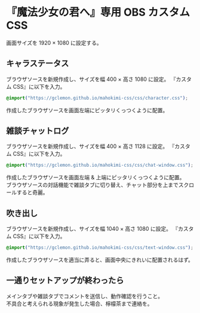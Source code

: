 # 『魔法少女の君へ』専用 OBS カスタム CSS

画面サイズを 1920 × 1080 に設定する。

## キャラステータス
ブラウザソースを新規作成し、サイズを幅 400 × 高さ 1080 に設定。
『カスタム CSS』に以下を入力。
```css
@import("https://gclemon.github.io/mahokimi-css/css/character.css");
```
作成したブラウザソースを画面左端にピッタリくっつくように配置。

## 雑談チャットログ
ブラウザソースを新規作成し、サイズを幅 400 × 高さ 1128 に設定。
『カスタム CSS』に以下を入力。
```css
@import("https://gclemon.github.io/mahokimi-css/css/chat-window.css");
```
作成したブラウザソースを画面左端 & 上端にピッタリくっつくように配置。  
ブラウザソースの対話機能で雑談タブに切り替え、チャット部分を上までスクロールすると奇麗。

## 吹き出し
ブラウザソースを新規作成し、サイズを幅 1040 × 高さ 1080 に設定。
『カスタム CSS』に以下を入力。
```css
@import("https://gclemon.github.io/mahokimi-css/css/text-window.css");
```
作成したブラウザソースを適当に弄ると、画面中央にきれいに配置されるはず。

## 一通りセットアップが終わったら
メインタブや雑談タブでコメントを送信し、動作確認を行うこと。  
不具合と考えられる現象が発生した場合、檸檬茶まで連絡を。